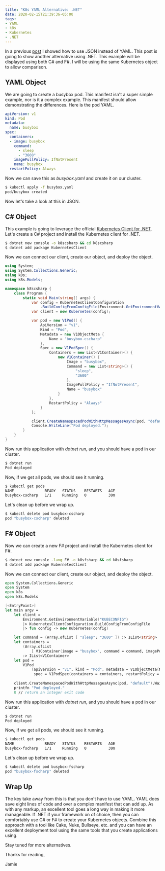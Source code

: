 ```yaml
---
title: "K8s YAML Alternative: .NET"
date: 2020-02-15T21:39:36-05:00
tags:
- YAML
- k8s
- Kubernetes
- .NET
---
```


In a previous [post](https://www.phillipsj.net/posts/k8s-yaml-alternative-json/) I showed how to use JSON instead of YAML. This post is going to show another alternative using .NET. This example will be displayed using both C# and F#. I will be using the same Kubernetes object to allow comparison.

## YAML Object

We are going to create a busybox pod. This manifest isn't a super simple example, nor is it a complex example. This manifest should allow demonstrating the differences. Here is the pod YAML.

```yaml
apiVersion: v1
kind: Pod
metadata:
  name: busybox
spec:
  containers:
  - image: busybox
    command:
      - sleep
      - "3600"
    imagePullPolicy: IfNotPresent
    name: busybox
  restartPolicy: Always
```

Now we can save this as *busybox.yaml* and create it on our cluster. 

```bash
$ kubectl apply -f busybox.yaml
pod/busybox created
```

Now let's take a look at this in JSON.

## C# Object

This example is going to leverage the official [Kubernetes Client for .NET](https://github.com/kubernetes-client/csharp). Let's create a C# project and install the Kubernetes client for .NET.

```bash
$ dotnet new console -o k8scsharp && cd k8scsharp
$ dotnet add package KubernetesClient
```

Now we can connect our client, create our object, and deploy the object.

```csharp
using System;
using System.Collections.Generic;
using k8s;
using k8s.Models;

namespace k8scsharp {
    class Program {
        static void Main(string[] args) {
            var config = KubernetesClientConfiguration
                .BuildConfigFromConfigFile(Environment.GetEnvironmentVariable("KUBECONFIG"));
            var client = new Kubernetes(config);

            var pod = new V1Pod() {
                ApiVersion = "v1",
                Kind = "Pod",
                Metadata = new V1ObjectMeta {
                    Name = "busybox-cscharp"
                },
                Spec = new V1PodSpec() {
                    Containers = new List<V1Container>() {
                        new V1Container() {
                            Image = "busybox",
                            Command = new List<string>() {
                                "sleep",
                                "3600"
                            },
                            ImagePullPolicy = "IfNotPresent",
                            Name = "busybox"
                        }
                    },
                    RestartPolicy = "Always"
                }
            };

            client.CreateNamespacedPodWithHttpMessagesAsync(pod, "default").Wait();
            Console.WriteLine("Pod deployed.");
        }
    }
}
```

Now run this application with *dotnet run*, and you should have a pod in our cluster.

```bash
$ dotnet run
Pod deployed
```

Now, if we get all pods, we should see it running.

```bash
$ kubectl get pods 
NAME              READY   STATUS    RESTARTS   AGE
busybox-cscharp   1/1     Running   0          30m
```  

Let's clean up before we wrap up.

```bash
$ kubectl delete pod busybox-cscharp
pod "busybox-cscharp" deleted
```

## F# Object

Now we can create a new F# project and install the Kubernetes client for F#.

```bash
$ dotnet new console -lang F# -o k8sfsharp && cd k8sfsharp
$ dotnet add package KubernetesClient
```

Now we can connect our client, create our object, and deploy the object.

```fsharp
open System.Collections.Generic
open System
open k8s
open k8s.Models

[<EntryPoint>]
let main argv =
    let client =
        Environment.GetEnvironmentVariable("KUBECONFIG")
        |> KubernetesClientConfiguration.BuildConfigFromConfigFile
        |> fun config -> new Kubernetes(config)

    let command = (Array.ofList [ "sleep"; "3600" ]) :> IList<string>
    let containers =
        (Array.ofList
            [ V1Container(image = "busybox", command = command, imagePullPolicy = "IfNotPresent", name = "busybox") ])
        :> IList<V1Container>
    let pod =
        V1Pod
            (apiVersion = "v1", kind = "Pod", metadata = V1ObjectMeta(Name = "busybox-fscharp"),
             spec = V1PodSpec(containers = containers, restartPolicy = "Always"))
            
    client.CreateNamespacedPodWithHttpMessagesAsync(pod, "default").Wait()
    printfn "Pod deployed."
    0 // return an integer exit code
```

Now run this application with *dotnet run*, and you should have a pod in our cluster.

```bash
$ dotnet run
Pod deployed
```

Now, if we get all pods, we should see it running.

```bash
$ kubectl get pods 
NAME              READY   STATUS    RESTARTS   AGE
busybox-fscharp   1/1     Running   0          30m
```  

Let's clean up before we wrap up.

```bash
$ kubectl delete pod busybox-fscharp
pod "busybox-fscharp" deleted
```

## Wrap Up

The key take away from this is that you don't have to use YAML. YAML does save eight lines of code and over a complex manifest that can add up. As with any markup, an excellent tool goes a long way in making it more manageable. If .NET if your framework on of choice, then you can comfortably use C# or F# to create your Kubernetes objects. Combine this approach with a tool like Cake, Nuke, Bullseye, etc. and you can have an excellent deployment tool using the same tools that you create applications using.

Stay tuned for more alternatives.

Thanks for reading,

Jamie

